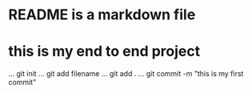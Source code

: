 # README is a markdown file
# this is my end to end project
...
git init
...
git add filename
...
git add .
...
git commit -m "this is my first commit"